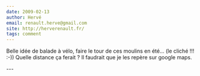 ```yaml
---
date: 2009-02-13
author: Hervé
email: renault.herve@gmail.com
site: http://herverenault.fr/
tags: comment
---
```


<p>Belle idée de balade à vélo, faire le tour de ces moulins en été... (le cliché !!! :-)) Quelle distance ça ferait ? Il faudrait que je les repère sur google maps.</p>
---